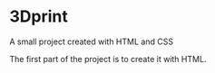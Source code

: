 # 3Dprint
A small project created with HTML and CSS

The first part of the project is to create it with HTML.
